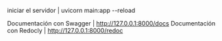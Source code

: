 iniciar el servidor | uvicorn main:app --reload

Documentación con Swagger | http://127.0.0.1:8000/docs
Documentación con Redocly | http://127.0.0.1:8000/redoc
